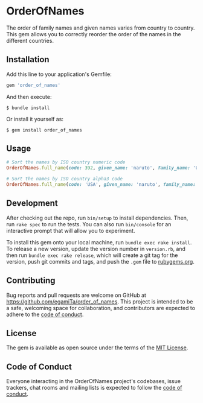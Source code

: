 # OrderOfNames
The order of family names and given names varies from country to country.
This gem allows you to correctly reorder the order of the names in the different countries.

## Installation

Add this line to your application's Gemfile:

```ruby
gem 'order_of_names'
```

And then execute:

    $ bundle install

Or install it yourself as:

    $ gem install order_of_names

## Usage


```ruby
# Sort the names by ISO country numeric code
OrderOfNames.full_name(code: 392, given_name: 'naruto', family_name: 'Uzumaki') # => `Uzumaki naruto`

# Sort the names by ISO country alpha3 code
OrderOfNames.full_name(code: 'USA', given_name: 'naruto', family_name: 'Uzumaki') # => `naruto Uzumaki`
```

## Development

After checking out the repo, run `bin/setup` to install dependencies. Then, run `rake spec` to run the tests. You can also run `bin/console` for an interactive prompt that will allow you to experiment.

To install this gem onto your local machine, run `bundle exec rake install`. To release a new version, update the version number in `version.rb`, and then run `bundle exec rake release`, which will create a git tag for the version, push git commits and tags, and push the `.gem` file to [rubygems.org](https://rubygems.org).

## Contributing

Bug reports and pull requests are welcome on GitHub at https://github.com/egamiTa/order_of_names. This project is intended to be a safe, welcoming space for collaboration, and contributors are expected to adhere to the [code of conduct](https://github.com/[USERNAME]/order_of_names/blob/master/CODE_OF_CONDUCT.md).


## License

The gem is available as open source under the terms of the [MIT License](https://opensource.org/licenses/MIT).

## Code of Conduct

Everyone interacting in the OrderOfNames project's codebases, issue trackers, chat rooms and mailing lists is expected to follow the [code of conduct](https://github.com/[USERNAME]/order_of_names/blob/master/CODE_OF_CONDUCT.md).

